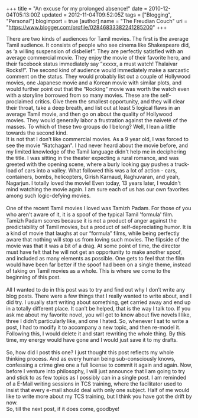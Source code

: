 +++
title = "An excuse for my prolonged absence!"
date = 2010-12-04T05:13:00Z
updated = 2012-11-04T09:52:05Z
tags = ["Blogging", "Personal"]
blogimport = true 
[author]
	name = "The Freudian Couch"
	uri = "https://www.blogger.com/profile/02846833382241285200"
+++

<div dir="ltr" style="text-align: left;" trbidi="on">
There are two kinds of audiences for Tamil movies. The first is the average Tamil audience. It consists of people who see cinema like Shakespeare did, as ‘a willing suspension of disbelief”. They are perfectly satisfied with an average commercial movie. They enjoy the movie of their favorite hero, and their facebook status immediately say “xxxxx, a must watch! Thalaivar Rocks!!”. The second kind of audience would immediately make a sarcastic comment on the status. They would probably list out a couple of Hollywood movies, one Japanese movie and a Korean movie with similar plots, and would further point out that the “Rocking” movie was worth the watch even with a storyline borrowed from so many movies. These are the self-proclaimed critics. Give them the smallest opportunity, and they will clear their throat, take a deep breath, and list out at least 5 logical flaws in an average Tamil movie, and then go on about the quality of Hollywood movies. They would generally labor a frustration against the naiveté of the masses. To which of these two groups do I belong? Well, I lean a little towards the second kind.<br />
It is not that I don’t like commercial movies. As a 9 year old, I was forced to see the movie "Ratchagan". I had never heard about the movie before, and my limited knowledge of the Tamil language didn't help me in deciphering the title. I was sitting in the theater expecting a rural romance, and was greeted with the opening scene, where a burly looking guy pushes a truck-load of cars into a valley. What followed this was a lot of action - cars, containers, bombs, helicopters, Girish Karnaud, Raghuvaran, and yeah, Nagarjun. I totally loved the movie! Even today, 13 years later, I wouldn't mind watching the movie again.  I am sure each of us has our own favorites among such logic-defying movies.<br />
<br />
One of the recent Tamil movies I loved was Tamizh Padam. For those of you who aren't aware of it, it is a spoof of the typical Tamil 'formula' film. Tamizh Padam scores because it is not a product of anger against the predictability of Tamil movies, but a product of self-depreciating humor. It is a kind of movie that laughs at our “formula” films, while being perfectly aware that nothing will stop us from loving such movies. The flipside of the movie was that it was a bit of a drag. At some point of time, the director must have felt that he will not get an opportunity to make another spoof, and included as many elements as possible. One gets to feel that the film would have been far better if the spoof had been on a single theme, instead of taking on Tamil movies as a whole. This is where we come to the beginning of this post.<br />
<br />
All I wanted to do in this post was to try and find out why I don’t write any blog posts. There were a few things that I really wanted to write about, and I did try. I usually start writing about something, get carried away and end up in a totally different place. It can’t be helped, that is the way I talk too. If you ask me about my favorite novel, you will get to know about five novels I like, three I didn’t particularly like, and one I hated. So, whenever I sat to write a post, I had to modify it to accompany a new topic, and then re-model it. Following this, I would delete it and start rewriting the whole thing. By this time, my energy would have gone and I would just save it to my drafts. <br />
<br />
So, how did I post this one? I just thought this post reflects my whole thinking process. And as every human being sub-consciously knows, confessing a crime give one a full license to commit it again and again. Now, before I venture into philosophy, I will just announce that I am going to try and stick to as few topics as I possibly can in a single post. I am reminded of a E-Mail writing sessions in TCS training, where the facilitator used to insist that every e-mail should deal with only one subject. Half of me would like to write more about my TCS training, but I think you have got the drift by now.<br />
So, till the next post, if it does come, goodbye!</div>

